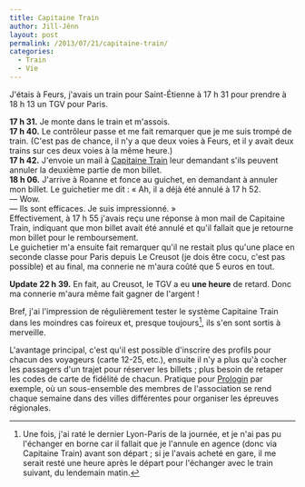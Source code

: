 ```yaml
---
title: Capitaine Train
author: Jill-Jênn
layout: post
permalink: /2013/07/21/capitaine-train/
categories:
  - Train
  - Vie
---
```

J'étais à Feurs, j'avais un train pour Saint-Étienne à 17 h 31 pour prendre à 18 h 13 un TGV pour Paris.

**17 h 31.** Je monte dans le train et m'assois.  
**17 h 40.** Le contrôleur passe et me fait remarquer que je me suis trompé de train. (C'est pas de chance, il n'y a que deux voies à Feurs, et il y avait deux trains sur ces deux voies à la même heure.)  
**17 h 42.** J'envoie un mail à [Capitaine Train](https://capitainetrain.com) leur demandant s'ils peuvent annuler la deuxième partie de mon billet.  
**18 h 06.** J'arrive à Roanne et fonce au guichet, en demandant à annuler mon billet. Le guichetier me dit : « Ah, il a déjà été annulé à 17 h 52.  
— Wow.  
— Ils sont efficaces. Je suis impressionné. »  
Effectivement, à 17 h 55 j'avais reçu une réponse à mon mail de Capitaine Train, indiquant que mon billet avait été annulé et qu'il fallait que je retourne mon billet pour le remboursement.  
Le guichetier m'a ensuite fait remarquer qu'il ne restait plus qu'une place en seconde classe pour Paris depuis Le Creusot (je dois être cocu, c'est pas possible) et au final, ma connerie ne m'aura coûté que 5 euros en tout.

**Update 22 h 39.** En fait, au Creusot, le TGV a eu **une heure** de retard. Donc ma connerie m'aura même fait gagner de l'argent !

Bref, j'ai l'impression de régulièrement tester le système Capitaine Train dans les moindres cas foireux et, presque toujours[^1], ils s'en sont sortis à merveille.

 [^1]: Une fois, j'ai raté le dernier Lyon-Paris de la journée, et je n'ai pas pu l'échanger en borne car il fallait que je l'annule en agence (donc via Capitaine Train) avant son départ ; si je l'avais acheté en gare, il me serait resté une heure après le départ pour l'échanger avec le train suivant, du lendemain matin.

L'avantage principal, c'est qu'il est possible d'inscrire des profils pour chacun des voyageurs (carte 12-25, etc.), ensuite il n'y a plus qu'à cocher les passagers d'un trajet pour réserver les billets ; plus besoin de retaper les codes de carte de fidélité de chacun. Pratique pour [Prologin](http://prologin.org) par exemple, où un sous-ensemble des membres de l'association se rend chaque semaine dans des villes différentes pour organiser les épreuves régionales.
